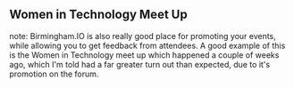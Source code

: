 ##  Women in Technology Meet Up

note:
    Birmingham.IO is also really good place for promoting your events, while allowing you to get feedback from attendees. A good example of this is the Women in Technology meet up which happened a couple of weeks ago, which I'm told had a far greater turn out than expected, due to it's promotion on the forum.